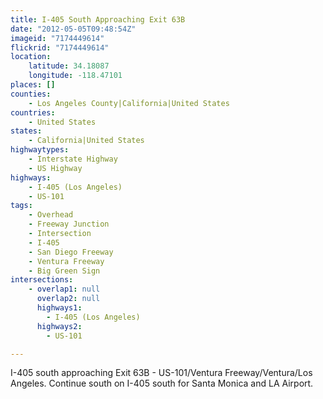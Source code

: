 ```yaml
---
title: I-405 South Approaching Exit 63B
date: "2012-05-05T09:48:54Z"
imageid: "7174449614"
flickrid: "7174449614"
location:
    latitude: 34.18087
    longitude: -118.47101
places: []
counties:
    - Los Angeles County|California|United States
countries:
    - United States
states:
    - California|United States
highwaytypes:
    - Interstate Highway
    - US Highway
highways:
    - I-405 (Los Angeles)
    - US-101
tags:
    - Overhead
    - Freeway Junction
    - Intersection
    - I-405
    - San Diego Freeway
    - Ventura Freeway
    - Big Green Sign
intersections:
    - overlap1: null
      overlap2: null
      highways1:
        - I-405 (Los Angeles)
      highways2:
        - US-101

---
```

I-405 south approaching Exit 63B - US-101/Ventura Freeway/Ventura/Los Angeles.  Continue south on I-405 south for Santa Monica and LA Airport.
